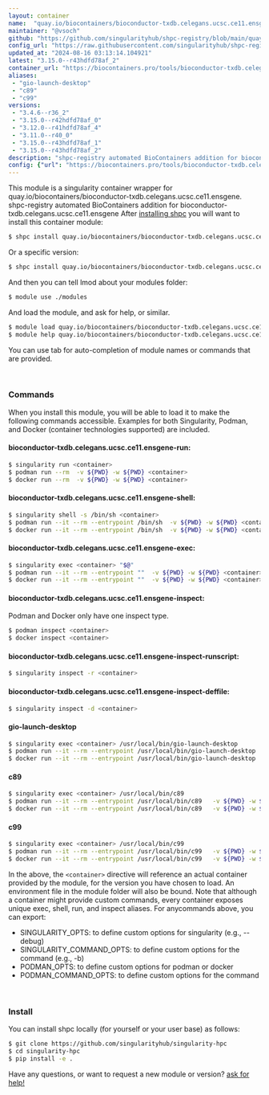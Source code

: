 ```yaml
---
layout: container
name:  "quay.io/biocontainers/bioconductor-txdb.celegans.ucsc.ce11.ensgene"
maintainer: "@vsoch"
github: "https://github.com/singularityhub/shpc-registry/blob/main/quay.io/biocontainers/bioconductor-txdb.celegans.ucsc.ce11.ensgene/container.yaml"
config_url: "https://raw.githubusercontent.com/singularityhub/shpc-registry/main/quay.io/biocontainers/bioconductor-txdb.celegans.ucsc.ce11.ensgene/container.yaml"
updated_at: "2024-08-16 03:13:14.104921"
latest: "3.15.0--r43hdfd78af_2"
container_url: "https://biocontainers.pro/tools/bioconductor-txdb.celegans.ucsc.ce11.ensgene"
aliases:
 - "gio-launch-desktop"
 - "c89"
 - "c99"
versions:
 - "3.4.6--r36_2"
 - "3.15.0--r42hdfd78af_0"
 - "3.12.0--r41hdfd78af_4"
 - "3.11.0--r40_0"
 - "3.15.0--r43hdfd78af_1"
 - "3.15.0--r43hdfd78af_2"
description: "shpc-registry automated BioContainers addition for bioconductor-txdb.celegans.ucsc.ce11.ensgene"
config: {"url": "https://biocontainers.pro/tools/bioconductor-txdb.celegans.ucsc.ce11.ensgene", "maintainer": "@vsoch", "description": "shpc-registry automated BioContainers addition for bioconductor-txdb.celegans.ucsc.ce11.ensgene", "latest": {"3.15.0--r43hdfd78af_2": "sha256:59f7fa754cc8de2637cae2338fc454c3f7e817864c4d4ef05db675cc620f1966"}, "tags": {"3.4.6--r36_2": "sha256:77bc5f4a0b6443cb5f421ff151ad3ed5e8cf19a3567c292f79123e54564aa28a", "3.15.0--r42hdfd78af_0": "sha256:40c79f13ec2ba3ecaa60f27cccd2784713b1230048882dfe75258005050d0e31", "3.12.0--r41hdfd78af_4": "sha256:e8a608e6e2caee6666c5e81b342329cee5962e01df4f0ccff7ec6727218adb30", "3.11.0--r40_0": "sha256:8f1918e12dd22c9954df879b5264b2a1e3f9999e59587403c22a1dc4666121be", "3.15.0--r43hdfd78af_1": "sha256:7ed692ae3ecda5c0802844030b89f19e47629b1f2c5121c9d50fa2dac6d996b6", "3.15.0--r43hdfd78af_2": "sha256:59f7fa754cc8de2637cae2338fc454c3f7e817864c4d4ef05db675cc620f1966"}, "docker": "quay.io/biocontainers/bioconductor-txdb.celegans.ucsc.ce11.ensgene", "aliases": {"gio-launch-desktop": "/usr/local/bin/gio-launch-desktop", "c89": "/usr/local/bin/c89", "c99": "/usr/local/bin/c99"}}
---
```


This module is a singularity container wrapper for quay.io/biocontainers/bioconductor-txdb.celegans.ucsc.ce11.ensgene.
shpc-registry automated BioContainers addition for bioconductor-txdb.celegans.ucsc.ce11.ensgene
After [installing shpc](#install) you will want to install this container module:


```bash
$ shpc install quay.io/biocontainers/bioconductor-txdb.celegans.ucsc.ce11.ensgene
```

Or a specific version:

```bash
$ shpc install quay.io/biocontainers/bioconductor-txdb.celegans.ucsc.ce11.ensgene:3.15.0--r43hdfd78af_2
```

And then you can tell lmod about your modules folder:

```bash
$ module use ./modules
```

And load the module, and ask for help, or similar.

```bash
$ module load quay.io/biocontainers/bioconductor-txdb.celegans.ucsc.ce11.ensgene/3.15.0--r43hdfd78af_2
$ module help quay.io/biocontainers/bioconductor-txdb.celegans.ucsc.ce11.ensgene/3.15.0--r43hdfd78af_2
```

You can use tab for auto-completion of module names or commands that are provided.

<br>

### Commands

When you install this module, you will be able to load it to make the following commands accessible.
Examples for both Singularity, Podman, and Docker (container technologies supported) are included.

#### bioconductor-txdb.celegans.ucsc.ce11.ensgene-run:

```bash
$ singularity run <container>
$ podman run --rm  -v ${PWD} -w ${PWD} <container>
$ docker run --rm  -v ${PWD} -w ${PWD} <container>
```

#### bioconductor-txdb.celegans.ucsc.ce11.ensgene-shell:

```bash
$ singularity shell -s /bin/sh <container>
$ podman run --it --rm --entrypoint /bin/sh  -v ${PWD} -w ${PWD} <container>
$ docker run --it --rm --entrypoint /bin/sh  -v ${PWD} -w ${PWD} <container>
```

#### bioconductor-txdb.celegans.ucsc.ce11.ensgene-exec:

```bash
$ singularity exec <container> "$@"
$ podman run --it --rm --entrypoint ""  -v ${PWD} -w ${PWD} <container> "$@"
$ docker run --it --rm --entrypoint ""  -v ${PWD} -w ${PWD} <container> "$@"
```

#### bioconductor-txdb.celegans.ucsc.ce11.ensgene-inspect:

Podman and Docker only have one inspect type.

```bash
$ podman inspect <container>
$ docker inspect <container>
```

#### bioconductor-txdb.celegans.ucsc.ce11.ensgene-inspect-runscript:

```bash
$ singularity inspect -r <container>
```

#### bioconductor-txdb.celegans.ucsc.ce11.ensgene-inspect-deffile:

```bash
$ singularity inspect -d <container>
```


#### gio-launch-desktop

```bash
$ singularity exec <container> /usr/local/bin/gio-launch-desktop
$ podman run --it --rm --entrypoint /usr/local/bin/gio-launch-desktop   -v ${PWD} -w ${PWD} <container> -c " $@"
$ docker run --it --rm --entrypoint /usr/local/bin/gio-launch-desktop   -v ${PWD} -w ${PWD} <container> -c " $@"
```


#### c89

```bash
$ singularity exec <container> /usr/local/bin/c89
$ podman run --it --rm --entrypoint /usr/local/bin/c89   -v ${PWD} -w ${PWD} <container> -c " $@"
$ docker run --it --rm --entrypoint /usr/local/bin/c89   -v ${PWD} -w ${PWD} <container> -c " $@"
```


#### c99

```bash
$ singularity exec <container> /usr/local/bin/c99
$ podman run --it --rm --entrypoint /usr/local/bin/c99   -v ${PWD} -w ${PWD} <container> -c " $@"
$ docker run --it --rm --entrypoint /usr/local/bin/c99   -v ${PWD} -w ${PWD} <container> -c " $@"
```



In the above, the `<container>` directive will reference an actual container provided
by the module, for the version you have chosen to load. An environment file in the
module folder will also be bound. Note that although a container
might provide custom commands, every container exposes unique exec, shell, run, and
inspect aliases. For anycommands above, you can export:

 - SINGULARITY_OPTS: to define custom options for singularity (e.g., --debug)
 - SINGULARITY_COMMAND_OPTS: to define custom options for the command (e.g., -b)
 - PODMAN_OPTS: to define custom options for podman or docker
 - PODMAN_COMMAND_OPTS: to define custom options for the command

<br>

### Install

You can install shpc locally (for yourself or your user base) as follows:

```bash
$ git clone https://github.com/singularityhub/singularity-hpc
$ cd singularity-hpc
$ pip install -e .
```

Have any questions, or want to request a new module or version? [ask for help!](https://github.com/singularityhub/singularity-hpc/issues)